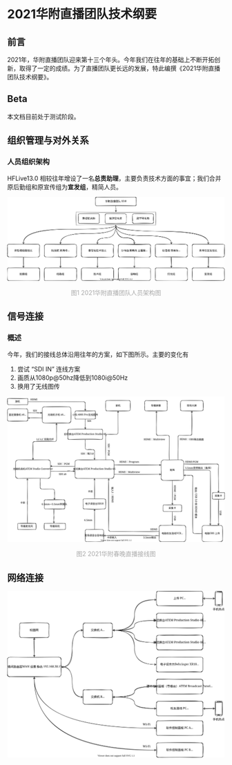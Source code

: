 # **2021华附直播团队技术纲要**

## **前言**

2021年，华附直播团队迎来第十三个年头。今年我们在往年的基础上不断开拓创新，取得了一定的成绩。为了直播团队更长远的发展，特此编撰《2021华附直播团队技术纲要》。

## **Beta**

本文档目前处于测试阶段。



## **组织管理与对外关系**

### 人员组织架构

HFLive13.0 相较往年增设了一名**总责助理**，主要负责技术方面的事宜；我们合并原后勤组和原宣传组为**宣发组**，精简人员。

![人员组织架构](./diagrams/人员组织架构.svg)
<center style="color: #aaaaaa"> 图1 2021华附直播团队人员架构图</center>

## **信号连接**

### 概述

今年，我们的接线总体沿用往年的方案，如下图所示。主要的变化有

1. 尝试 “SDI IN” 连线方案
2. 画质从1080p@50hz降低到1080i@50Hz
3. 换用了无线图传

![图1 2021春晚实际接线图](./diagrams/2021春晚实际接线图.svg)

<center style="color: #aaaaaa"> 图2 2021华附春晚直播接线图</center>

## 网络连接

![直播间网络设备连线](diagrams/直播间网络设备连线.svg)

